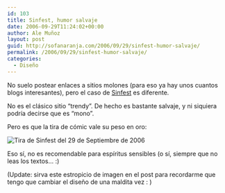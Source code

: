 ```yaml
---
id: 103
title: Sinfest, humor salvaje
date: 2006-09-29T11:24:02+00:00
author: Ale Muñoz
layout: post
guid: http://sofanaranja.com/2006/09/29/sinfest-humor-salvaje/
permalink: /2006/09/29/sinfest-humor-salvaje/
categories:
  - Diseño
---
```

No suelo postear enlaces a sitios molones (para eso ya hay unos cuantos blogs interesantes), pero el caso de [Sinfest](http://www.sinfest.net/) es diferente.

No es el clásico sitio “trendy”. De hecho es bastante salvaje, y ni siquiera podría decirse que es “mono”.

Pero es que la tira de cómic vale su peso en oro:

![Tira de Sinfest del 29 de Septiembre de 2006](/wp-content/tira_de_sinfest_del_29_de_septiembre_de_2006.gif)

Eso sí, no es recomendable para espíritus sensibles (o sí, siempre que no leas los textos... :)

(Update: sirva este estropicio de imagen en el post para recordarme que tengo que cambiar el diseño de una maldita vez : )
